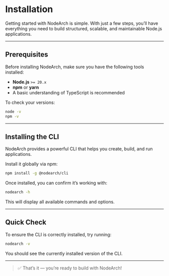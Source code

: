 # Installation

Getting started with NodeArch is simple. With just a few steps, you’ll have everything you need to build structured, scalable, and maintainable Node.js applications.

---

## Prerequisites

Before installing NodeArch, make sure you have the following tools installed:

- **Node.js** `>= 20.x`
- **npm** or **yarn**
- A basic understanding of TypeScript is recommended

To check your versions:

```bash
node -v
npm -v
```

---

## Installing the CLI

NodeArch provides a powerful CLI that helps you create, build, and run applications.

Install it globally via npm:

```bash
npm install -g @nodearch/cli
```

Once installed, you can confirm it’s working with:

```bash
nodearch -h
```

This will display all available commands and options.

---

## Quick Check

To ensure the CLI is correctly installed, try running:

```bash
nodearch -v
```

You should see the currently installed version of the CLI.

---

> ✅ That’s it — you’re ready to build with NodeArch!
